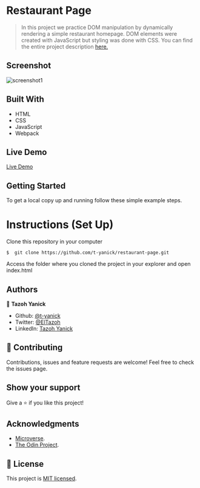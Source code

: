 # Restaurant Page

> In this project we practice DOM manipulation by dynamically rendering a simple restaurant homepage. DOM elements were created with JavaScript but styling was done with CSS. You can find the entire project description [here.](https://www.theodinproject.com/courses/javascript/lessons/restaurant-page) <br>


## Screenshot
![screenshot1](images/screenshot.png)

## Built With

- HTML
- CSS
- JavaScript
- Webpack

## Live Demo
[Live Demo]()

## Getting Started

To get a local copy up and running follow these simple example steps.

# Instructions (Set Up)

Clone this repository in your computer
```
$  git clone https://github.com/t-yanick/restaurant-page.git
```
Access the folder where you cloned the project in your explorer and open index.html

## Authors

👤 **Tazoh Yanick**

- Github: [@t-yanick](https://github.com/t-yanick)
- Twitter: [@ElTazoh](https://twitter.com/ElTazoh)
- LinkedIn: [Tazoh Yanick](https://linkedin.com/in/tazoh-yanick)


## 🤝 Contributing

Contributions, issues and feature requests are welcome!
Feel free to check the issues page.

## Show your support

Give a ⭐️ if you like this project!

## Acknowledgments

- [Microverse](https://www.microverse.org/).
- [The Odin Project](https://www.theodinproject.com/courses/javascript/lessons/restaurant-page/).

## 📝 License

This project is [MIT licensed](https://mit.org).
